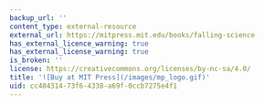 ```yaml
---
backup_url: ''
content_type: external-resource
external_url: https://mitpress.mit.edu/books/falling-science
has_external_licence_warning: true
has_external_license_warning: true
is_broken: ''
license: https://creativecommons.org/licenses/by-nc-sa/4.0/
title: '![Buy at MIT Press](/images/mp_logo.gif)'
uid: cc404314-73f6-4338-a69f-0ccb7275e4f1
---
```

